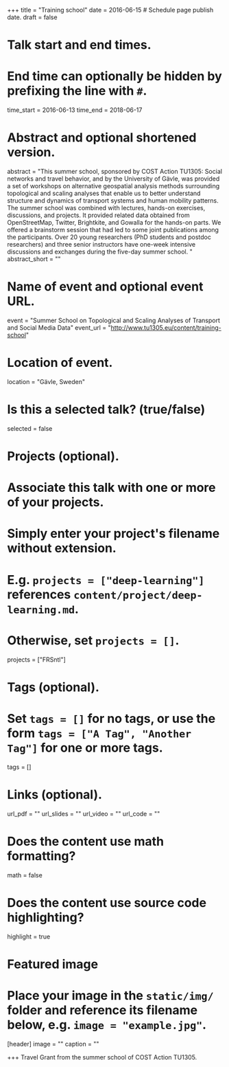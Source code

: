 +++
title = "Training school"
date = 2016-06-15  # Schedule page publish date.
draft = false

# Talk start and end times.
#   End time can optionally be hidden by prefixing the line with `#`.
time_start = 2016-06-13
time_end = 2018-06-17

# Abstract and optional shortened version.
abstract = "This summer school, sponsored by COST Action TU1305: Social networks and travel behavior, and by the University of Gävle, was provided a set of workshops on alternative geospatial analysis methods surrounding topological and scaling analyses that enable us to better understand structure and dynamics of transport systems and human mobility patterns. The summer school was combined with lectures, hands-on exercises, discussions, and projects. It provided related data obtained from OpenStreetMap, Twitter, Brightkite, and Gowalla for the hands-on parts. We offered a brainstorm session that had led to some joint publications among the participants. Over 20 young researchers (PhD students and postdoc researchers) and three senior instructors have one-week intensive discussions and exchanges during the five-day summer school. "
abstract_short = ""

# Name of event and optional event URL.
event = "Summer School on Topological and Scaling Analyses of Transport and Social Media Data"
event_url = "http://www.tu1305.eu/content/training-school"

# Location of event.
location = "Gävle, Sweden"

# Is this a selected talk? (true/false)
selected = false

# Projects (optional).
#   Associate this talk with one or more of your projects.
#   Simply enter your project's filename without extension.
#   E.g. `projects = ["deep-learning"]` references `content/project/deep-learning.md`.
#   Otherwise, set `projects = []`.
projects = ["FRSntl"]

# Tags (optional).
#   Set `tags = []` for no tags, or use the form `tags = ["A Tag", "Another Tag"]` for one or more tags.
tags = []

# Links (optional).
url_pdf = ""
url_slides = ""
url_video = ""
url_code = ""

# Does the content use math formatting?
math = false

# Does the content use source code highlighting?
highlight = true

# Featured image
# Place your image in the `static/img/` folder and reference its filename below, e.g. `image = "example.jpg"`.
[header]
image = ""
caption = ""

+++
Travel Grant from the summer school of COST Action TU1305.